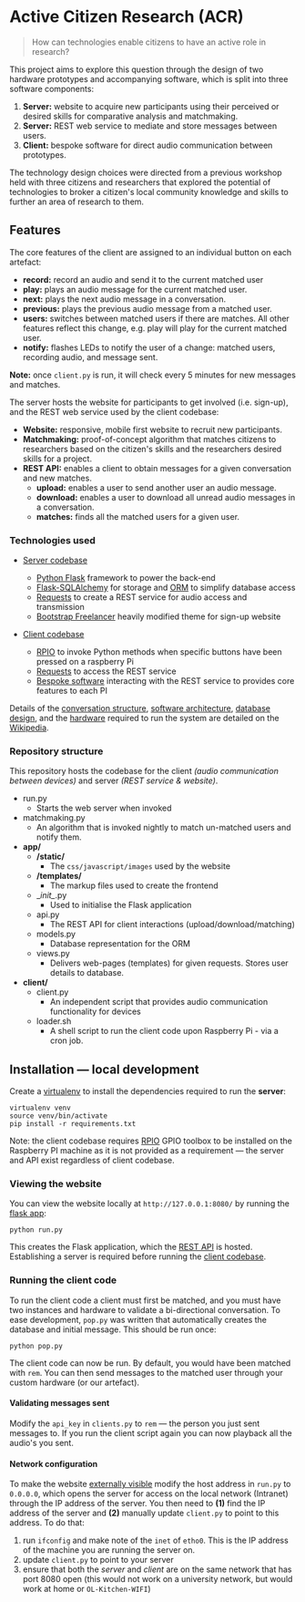 # Active Citizen Research (ACR)

> How can technologies enable citizens to have an active role in research?

This project aims to explore this question through the design of two hardware
prototypes and accompanying software, which is split into three software components:

1. __Server:__ website to acquire new participants using their perceived or desired skills
for comparative analysis and matchmaking.
2. __Server:__ REST web service to mediate and store messages between users.
3. __Client:__ bespoke software for direct audio communication between prototypes.

The technology design choices were directed from a previous workshop held with three
citizens and researchers that explored the potential of technologies to broker a
citizen's local community knowledge and skills to further an area of research to them.

## Features

The core features of the client are assigned to an individual button on each artefact:

- __record:__ record an audio and send it to the current matched user
- __play:__ plays an audio message for the current matched user.
- __next:__ plays the next audio message in a conversation.
- __previous:__ plays the previous audio message from a matched user.
- __users:__ switches between matched users if there are matches. All other features
reflect this change, e.g. play will play for the current matched user.
- __notify:__ flashes LEDs to notify the user of a change: matched users, recording
audio, and message sent.

__Note:__ once `client.py` is run, it will check every 5 minutes for new messages and matches.

The server hosts the website for participants to get involved (i.e. sign-up), and the
REST web service used by the client codebase:

- __Website:__ responsive, mobile first website to recruit new participants.
- __Matchmaking:__ proof-of-concept algorithm that matches citizens to researchers based
on the citizen's skills and the researchers desired skills for a project.
- __REST API:__ enables a client to obtain messages for a given conversation and new matches.
    - __upload:__ enables a user to send another user an audio message.
    - __download:__ enables a user to download all unread audio messages in a conversation.
    - __matches:__ finds all the matched users for a given user.

### Technologies used

- [Server codebase](https://github.com/jawrainey/jar/tree/master/app)
    - [Python Flask](http://flask.pocoo.org/) framework to power the back-end
    - [Flask-SQLAlchemy](http://flask-sqlalchemy.pocoo.org/2.1/) for storage and
    [ORM](https://github.com/jawrainey/jar/blob/master/app/models.py) to simplify database access
    - [Requests](http://docs.python-requests.org/en/master/) to create a REST service for audio access and transmission
    - [Bootstrap Freelancer](https://github.com/BlackrockDigital/startbootstrap-freelancer)
heavily modified theme for sign-up website

- [Client codebase](https://github.com/jawrainey/jar/tree/master/client)
    - [RPIO](https://github.com/metachris/RPIO) to invoke Python methods when
    specific buttons have been pressed on a raspberry Pi
    - [Requests](http://docs.python-requests.org/en/master/) to access the REST service
    - [Bespoke software](https://github.com/jawrainey/jar/tree/master/client/client.py)
    interacting with the REST service to provides core features to each PI

Details of the [conversation structure](), [software architecture](), [database design](), and
the [hardware]() required to run the system are detailed on the [Wikipedia]().

### Repository structure

This repository hosts the codebase for the client _(audio communication between devices)_ and
server _(REST service & website)_.

- run.py
    - Starts the web server when invoked
- matchmaking.py
    - An algorithm that is invoked nightly to match un-matched users and notify them.
- **app/**
    - **/static/**
        - The `css/javascript/images` used by the website
    - **/templates/**
        - The markup files used to create the frontend
    - \__init\__.py
        - Used to initialise the Flask application
    - api.py
        - The REST API for client interactions (upload/download/matching)
    - models.py
        - Database representation for the ORM
    - views.py
        - Delivers web-pages (templates) for given requests. Stores user details to database.
- **client/**
    - client.py
        - An independent script that provides audio communication functionality for devices
    - loader.sh
        - A shell script to run the client code upon Raspberry Pi - via a cron job.

## Installation &mdash; local development

Create a [virtualenv](http://docs.python-guide.org/en/latest/dev/virtualenvs/) to
install the dependencies required to run the __server__:

    virtualenv venv
    source venv/bin/activate
    pip install -r requirements.txt

Note: the client codebase requires [RPIO](https://github.com/metachris/RPIO) GPIO toolbox
to be installed on the Raspberry PI machine as it is not provided as a requirement &mdash;
the server and API exist regardless of client codebase.

### Viewing the website

You can view the website locally at `http://127.0.0.1:8080/` by running the
[flask app](https://github.com/jawrainey/jar/blob/master/run.py):

    python run.py

This creates the Flask application, which the [REST API](https://github.com/jawrainey/jar/blob/master/app/api.py) is hosted.
Establishing a server is required before running the [client codebase](https://github.com/jawrainey/jar/blob/master/client/client.py).

### Running the client code

To run the client code a client must first be matched, and you must have two instances and
hardware to validate a bi-directional conversation. To ease development, `pop.py` was written
that automatically creates the database and initial message. This should be run once:

    python pop.py

The client code can now be run. By default, you would have been matched with `rem`. You can
then send messages to the matched user through your custom hardware (or our artefact).

#### Validating messages sent

Modify the `api_key` in `clients.py` to `rem` &mdash; the person you just sent messages to.
If you run the client script again you can now playback all the audio's you sent.

#### Network configuration

To make the website [externally visible](http://flask.pocoo.org/docs/0.11/quickstart/#a-minimal-application)
modify the host address in `run.py` to `0.0.0.0`, which opens the server for access on the local network
(Intranet) through the IP address of the server. You then need to __(1)__ find the IP address of the server
and __(2)__ manually update `client.py` to point to this address. To do that:

1) run `ifconfig` and make note of the `inet` of `etho0`. This is the IP
address of the machine you are running the server on.
2) update `client.py` to point to your server
3) ensure that both the _server_ and _client_ are on the same network that has port 8080 open
(this would not work on a university network, but would work at home or `OL-Kitchen-WIFI`)